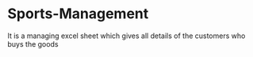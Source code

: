 # Sports-Management
It is a managing excel sheet which gives all details of the customers who buys the goods
